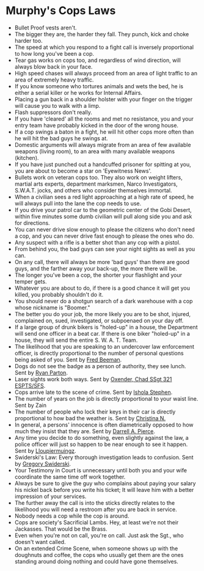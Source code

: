 # Murphy's Cops Laws
* Bullet Proof vests aren't.
* The bigger they are, the harder they fall. They punch, kick and choke harder too.
* The speed at which you respond to a fight call is inversely proportional to how long you've been a cop.
* Tear gas works on cops too, and regardless of wind direction, will always blow back in your face.
* High speed chases will always proceed from an area of light traffic to an area of extremely heavy traffic.
* If you know someone who tortures animals and wets the bed, he is either a serial killer or he works for Internal Affairs.
* Placing a gun back in a shoulder holster with your finger on the trigger will cause you to walk with a limp.
* Flash suppressors don't really.
* If you have 'cleared' all the rooms and met no resistance, you and your entry team have probably kicked in the door of the wrong house.
* If a cop swings a baton in a fight, he will hit other cops more often than he will hit the bad guys he swings at.
* Domestic arguments will always migrate from an area of few available weapons (living room), to an area with many available weapons (kitchen).
* If you have just punched out a handcuffed prisoner for spitting at you, you are about to become a star on 'Eyewitness News'.
* Bullets work on veteran cops too. They also work on weight lifters, martial arts experts, department marksmen, Narco Investigators, S.W.A.T. jocks, and others who consider themselves immortal.
* When a civilian sees a red light approaching at a high rate of speed, he will always pull into the lane the cop needs to use.
* If you drive your patrol car to the geometric center of the Gobi Desert, within five minutes some dumb civilian will pull along side you and ask for directions.
* You can never drive slow enough to please the citizens who don't need a cop, and you can never drive fast enough to please the ones who do.
* Any suspect with a rifle is a better shot than any cop with a pistol.
* From behind you, the bad guys can see your night sights as well as you can.
* On any call, there will always be more 'bad guys' than there are good guys, and the farther away your back-up, the more there will be.
* The longer you've been a cop, the shorter your flashlight and your temper gets.
* Whatever you are about to do, if there is a good chance it will get you killed, you probably shouldn't do it.
* You should never do a shotgun search of a dark warehouse with a cop whose nickname is "Boomer."
* The better you do your job, the more likely you are to be shot, injured, complained on, sued, investigated, or subpoenaed on your day off.
* If a large group of drunk bikers is "holed-up" in a house, the Department will send one officer in a beat car. If there is one biker "holed-up" in a house, they will send the entire S. W. A. T. Team.
* The likelihood that you are speaking to an undercover law enforcement officer, is directly proportional to the number of personal questions being asked of you. Sent by [Fred Beeman](mailto:tomcruiseag@hotmail.com).
* Dogs do not see the badge as a person of authority, they see lunch. Sent by [Ryan Parton](mailto:ryan@techqwest.net).
* Laser sights work both ways. Sent by [Oxender, Chad SSgt 321 ESPTS/SFS](mailto:chad.oxender@miab.aorcentaf.af.mil).
* Cops arrive late to the scene of crime. Sent by [Ishola Stephen](mailto:s_ishola@hotmail.com).
* The number of years on the job is directly proportional to your waist line. Sent by Zain
* The number of people who lock their keys in their car is directly proportional to how bad the weather is. Sent by [Christina N.](mailto:cneidert@hotmail.com)
* In general, a persons' innocence is often diametrically opposed to how much they insist that they are. Sent by [Darrell A. Pierce](mailto:agentwulf@comcast.net).
* Any time you decide to do something, even slightly against the law, a police officer will just so happen to be near enough to see it happen. Sent by [Lloupiermuingz](mailto:uninvited_ice@hotmail.com).
* Swiderski's Law: Every thorough investigation leads to confusion. Sent by [Gregory Swiderski](mailto:gaswiderski@copper.net).
* Your Testimony in Court is unnecessary until both you and your wife coordinate the same time off work together.
* Always be sure to give the guy who complains about paying your salary his nickel back before you write his ticket; It will leave him with a better impression of your services.
* The further away the call is into the sticks directly relates to the likelihood you will need a restroom after you are back in service.
* Nobody needs a cop while the cop is around.
* Cops are society's Sacrificial Lambs. Hey, at least we're not their Jackasses. That would be the Brass.
* Even when you're not on call, you're on call. Just ask the Sgt., who doesn't want called.
* On an extended Crime Scene, when someone shows up with the doughnuts and coffee, the cops who usually get them are the ones standing around doing nothing and could have gone themselves.